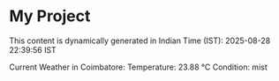 # My Project

This content is dynamically generated in Indian Time (IST): 2025-08-28 22:39:56 IST


Current Weather in Coimbatore:
Temperature: 23.88 °C
Condition: mist

